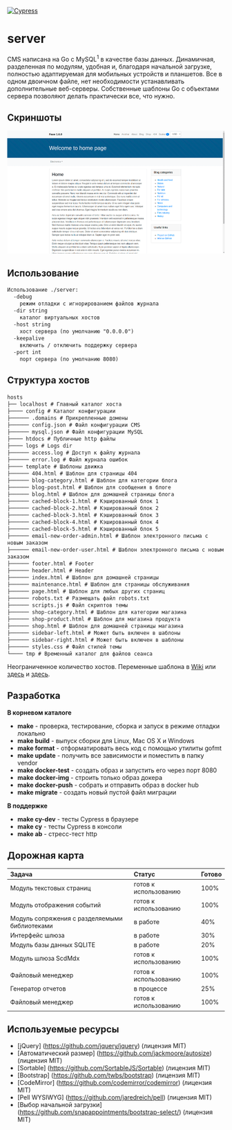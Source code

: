 [![Cypress](https://img.shields.io/badge/cypress-dashboard-brightgreen.svg)](https://dashboard.cypress.io/#/projects/hv532c/runs)
# server
CMS написана на Go с MySQL<sup>1</sup> в качестве базы данных. Динамичная, разделенная по модулям, удобная и, благодаря начальной загрузке, полностью адаптируемая для мобильных устройств и планшетов. Все в одном двоичном файле, нет необходимости устанавливать дополнительные веб-серверы. Собственные шаблоны Go с объектами сервера позволяют делать практически все, что нужно.

## Скриншоты
![](support/screenshots-v2.gif)

## Использование
```
Использование ./server:
  -debug
    режим отладки с игнорированием файлов журнала
  -dir string
    каталог виртуальных хостов
  -host string
    хост сервера (по умолчанию "0.0.0.0")
  -keepalive
    включить / отключить поддержку сервера
  -port int
    порт сервера (по умолчанию 8080)
```

## Структура хостов
```
hosts
├── localhost # Главный каталог хоста
├──── config # Каталог конфигурации
├────── .domains # Прикрепленные домены
├────── config.json # Файл конфигурации CMS
├────── mysql.json # Файл конфигурации MySQL
├──── htdocs # Публичные http файлы
├──── logs # Logs dir
├────── access.log # Доступ к файлу журнала
├────── error.log # Файл журнала ошибок
├──── template # Шаблоны движка
├────── 404.html # Шаблон для страницы 404
├────── blog-category.html # Шаблон для категории блога
├────── blog-post.html # Шаблон для сообщения в блоге
├────── blog.html # Шаблон для домашней страницы блога
├────── cached-block-1.html # Кэшированный блок 1
├────── cached-block-2.html # Кэшированный блок 2
├────── cached-block-3.html # Кэшированный блок 3
├────── cached-block-4.html # Кэшированный блок 4
├────── cached-block-5.html # Кэшированный блок 5
├────── email-new-order-admin.html # Шаблон электронного письма с новым заказом
├────── email-new-order-user.html # Шаблон электронного письма с новым заказом
├────── footer.html # Footer
├────── header.html # Header
├────── index.html # Шаблон для домашней страницы
├────── maintenance.html # Шаблон для страницы обслуживания
├────── page.html # Шаблон для любых других страниц
├────── robots.txt # Размещать файл robots.txt
├────── scripts.js # Файл скриптов темы
├────── shop-category.html # Шаблон для категории магазина
├────── shop-product.html # Шаблон для магазина продукта
├────── shop.html # Шаблон для домашней страницы магазина
├────── sidebar-left.html # Может быть включен в шаблоны
├────── sidebar-right.html # Может быть включен в шаблоны
├────── styles.css # Файл стилей темы
└──── tmp # Временный каталог для файлов сеанса
```
Неограниченное количество хостов. Переменные шаблона в [Wiki](./wiki/main.md) или [здесь](./wiki/system.md) и [здесь](./wiki/data.md).

<!-- <br>
Образ Docker: [https://hub.docker.com/r/vladimirok5959/fave](https://hub.docker.com/r/vladimirok5959/fave) -->

## Разработка
**В корневом каталоге**
* **make** - проверка, тестирование, сборка и запуск в режиме отладки локально
* **make build** - выпуск сборки для Linux, Mac OS X и Windows
* **make format** - отформатировать весь код с помощью утилиты gofmt
* **make update** - получить все зависимости и поместить в папку vendor
* **make docker-test** - создать образ и запустить его через порт 8080
* **make docker-img** - строить только образ докера
* **make docker-push** - собрать и отправить образ в docker hub
* **make migrate** - создать новый пустой файл миграции

**В поддержке**
* **make cy-dev** - тесты Cypress в браузере
* **make cy** - тесты Cypress в консоли
* **make ab** - стресс-тест http

## Дорожная карта
| Задача | Статус | Готово |
| :--- | :--- | :--- |
| Модуль текстовых страниц | готов к использованию | 100% |
| Модуль отображения событий | готов к использованию | 100% |
| Модуль сопряжения с разделяемыми библиотеками| в работе | 40%|
| Интерфейс шлюза| в работе | 30% |
| Модуль базы данных SQLITE | в работе | 20% |
| Модуль шлюза ScdMdx | готов к использованию | 100% |
| Файловый менеджер | готов к использованию | 100% |
| Генератор отчетов | в процессе | 25% |
| Файловый менеджер | готов к использованию | 100% |

## Используемые ресурсы
* [jQuery] (https://github.com/jquery/jquery) (лицензия MIT)
* [Автоматический размер] (https://github.com/jackmoore/autosize) (лицензия MIT)
* [Sortable] (https://github.com/SortableJS/Sortable) (лицензия MIT)
* [Bootstrap] (https://github.com/twbs/bootstrap) (лицензия MIT)
* [CodeMirror] (https://github.com/codemirror/codemirror) (лицензия MIT)
* [Pell WYSIWYG] (https://github.com/jaredreich/pell) (лицензия MIT)
* [Выбор начальной загрузки] (https://github.com/snapappointments/bootstrap-select/) (лицензия MIT)